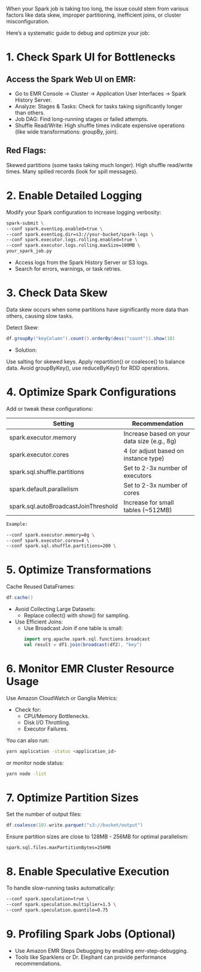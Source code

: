 When your Spark job is taking too long, the issue could stem from various factors like data skew, 
improper partitioning, inefficient joins, or cluster misconfiguration.

Here’s a systematic guide to debug and optimize your job:

# 1. Check Spark UI for Bottlenecks

## Access the Spark Web UI on EMR:

* Go to EMR Console → Cluster → Application User Interfaces → Spark History Server.
* Analyze: Stages & Tasks: Check for tasks taking significantly longer than others.
* Job DAG: Find long-running stages or failed attempts.
* Shuffle Read/Write: High shuffle times indicate expensive operations (like wide transformations: groupBy, join).

## Red Flags:

Skewed partitions (some tasks taking much longer).
High shuffle read/write times.
Many spilled records (look for spill messages).

# 2. Enable Detailed Logging
Modify your Spark configuration to increase logging verbosity:

```bash
spark-submit \
--conf spark.eventLog.enabled=true \
--conf spark.eventLog.dir=s3://your-bucket/spark-logs \
--conf spark.executor.logs.rolling.enabled=true \
--conf spark.executor.logs.rolling.maxSize=100MB \
your_spark_job.py
```
* Access logs from the Spark History Server or S3 logs.
* Search for errors, warnings, or task retries.


# 3. Check Data Skew
Data skew occurs when some partitions have significantly more data than others, causing slow tasks.

Detect Skew:
```scala
df.groupBy("keyColumn").count().orderBy(desc("count")).show(10)
```

* Solution:

Use salting for skewed keys.
Apply repartition() or coalesce() to balance data.
Avoid groupByKey(), use reduceByKey() for RDD operations.

# 4. Optimize Spark Configurations
Add or tweak these configurations:

| Setting                                                                  | 	Recommendation                             |
|--------------------------------------------------------------------------|---------------------------------------------|
| spark.executor.memory	                                                   | Increase based on your data size (e.g., 8g) |
| spark.executor.cores	                                                    | 4 (or adjust based on instance type)        |
| spark.sql.shuffle.partitions	                                            | Set to 2-3x number of executors             |
| spark.default.parallelism	                                               | Set to 2-3x number of cores                 |
| spark.sql.autoBroadcastJoinThreshold | 	Increase for small tables (~512MB)         |

```bash
Example:

--conf spark.executor.memory=8g \
--conf spark.executor.cores=4 \
--conf spark.sql.shuffle.partitions=200 \
```

# 5. Optimize Transformations
Cache Reused DataFrames:

```scala
df.cache()
```

* Avoid Collecting Large Datasets:
  *  Replace collect() with show() for sampling.
* Use Efficient Joins:
  * Use Broadcast Join if one table is small:
    ```scala
    import org.apache.spark.sql.functions.broadcast
    val result = df1.join(broadcast(df2), "key")
    ```
# 6. Monitor EMR Cluster Resource Usage
Use Amazon CloudWatch or Ganglia Metrics:

* Check for:
  * CPU/Memory Bottlenecks.
  * Disk I/O Throttling.
  * Executor Failures.

You can also run:
```bash
yarn application -status <application_id>
```

or monitor node status:

```bash
yarn node -list
```
# 7. Optimize Partition Sizes
Set the number of output files:

```scala
df.coalesce(10).write.parquet("s3://bucket/output")
```
Ensure partition sizes are close to 128MB - 256MB for optimal parallelism:
```
spark.sql.files.maxPartitionBytes=256MB
```

# 8. Enable Speculative Execution
To handle slow-running tasks automatically:

```bash
--conf spark.speculation=true \
--conf spark.speculation.multiplier=1.5 \
--conf spark.speculation.quantile=0.75
```

# 9. Profiling Spark Jobs (Optional)
* Use Amazon EMR Steps Debugging by enabling emr-step-debugging.
* Tools like Sparklens or Dr. Elephant can provide performance recommendations.